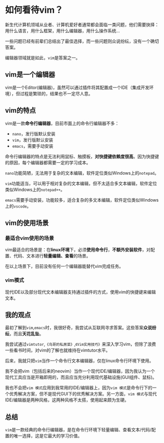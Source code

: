 # 如何看待vim？

新生代计算机领域从业者、计算机爱好者通常都会面临一类问题，他们需要抉择：用什么语言，用什么框架，用什么编辑器，用什么操作系统...

一些问题已经有前辈们总结出了最佳选择，而一些问题则众说纷纭，没有一个确切答案。

编辑器领域就是如此，`vim`是答案之一。

## vim是一个编辑器

vim是一个Editor(编辑器)，虽然可以通过插件将其配置成一个IDE（集成开发环境），但过程是繁琐的，结果也不一定尽人意。

## vim的特点

vim是一款**命令行编辑器**，目前市面上的命令行编辑器不多：

- `nano`，发行版默认安装
- `vim`，发行版默认安装
- `emacs`，需要手动安装

命令行编辑器的特点是无法利用鼠标、触摸板，**对快捷键依赖度很高**。因为快捷键的原因，每个编辑器都需要一定的学习成本。

`nano`功能简陋，无法用于复杂的文本编辑，软件定位类似Windows上的`notepad`。

`vim`功能适当，可以用于相对复杂的文本编辑，但不太适合多文本编辑，软件定位类似Windows上的`notepad++`。

`emacs`需要手动安装，功能较多，适合复杂的多文本编辑，软件定位类似Windows上的`vscode`。

## vim的使用场景

### 最适合vim使用的场景

vim最适合的场景是：在**linux环境**下，必须**使用命令行**，**不额外安装软件**，对配置、代码、文本进行**轻量编辑、查看**的场景。

在以上场景下，目前没有任何一个编辑器能替代vim完成任务。

### vim模式

现代IDE以及部分现代文本编辑器支持通过插件的方式，使用vim的快捷键来编辑文本。

## 我的观点

最初了解到`vim`,`emacs`时，我很好奇，我尝试从互联网寻求答案。这些答案**众说纷纭**，而且**天花乱坠**。

我尝试通过`vimtutor`,`《鸟哥的私房菜》`,`《Vim实用技巧》`来深入学习vim，但除了浪费一些看书时间，对vim的了解也就维持在vimtutor水平。

后来，我就只把`vim`当作一个命令行文本编辑器，仅在linux命令行环境下使用。

我不会把vim（包括后来的neovim）当作一个现代IDE/编辑器，因为我认为一个现代工具应当是开箱即用的，而且应当充分利用现代基础设施(GUI组件、鼠标)。

我也不会把`vim 模式`应用到我常用的IDE/编辑器上，因为`vim 模式`是命令行下的一个优秀解决方案，但不是现代GUI下的优秀解决方案。另一方面，`vim 模式`与现代IDE/编辑器是两种风格，这两种风格不太搭，使用起来颇为生硬。
## 总结

`vim`是一款经典的命令行编辑器，是在命令行环境下轻量编辑、查看文本/代码/配置的唯一选择，这是它最大的学习价值。